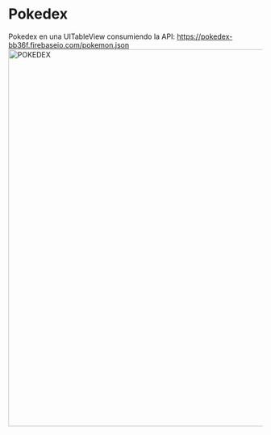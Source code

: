 # Pokedex
Pokedex en una UITableView consumiendo la API: https://pokedex-bb36f.firebaseio.com/pokemon.json 
<img width="746" alt="POKEDEX" src="https://user-images.githubusercontent.com/49013250/173485686-d06fbe9c-d2ee-450f-bc39-9d12ef97bf8c.png">
